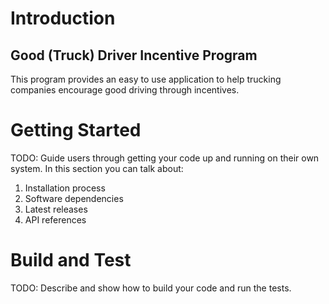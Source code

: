 # Introduction 
## Good (Truck) Driver Incentive Program

This program provides an easy to use application to help trucking companies encourage good driving through incentives. 

# Getting Started
TODO: Guide users through getting your code up and running on their own system. In this section you can talk about:
1.	Installation process
2.	Software dependencies
3.	Latest releases
4.	API references

# Build and Test
TODO: Describe and show how to build your code and run the tests. 

